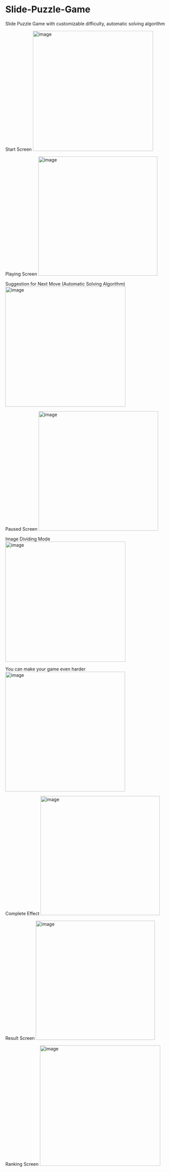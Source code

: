 # Slide-Puzzle-Game
Slide Puzzle Game with customizable difficulty, automatic solving algorithm

Start Screen
<img width="375" alt="image" src="https://user-images.githubusercontent.com/102857572/222010538-e04066cd-f8d3-454f-8d95-678b42db451c.png">

Playing Screen
<img width="372" alt="image" src="https://user-images.githubusercontent.com/102857572/222010645-7294c43a-4515-4096-a84e-7c4b5af50df5.png">

Suggestion for Next Move (Automatic Solving Algorithm)
<img width="375" alt="image" src="https://user-images.githubusercontent.com/102857572/222010726-ada107e1-f716-4b17-8505-5e9f32ae1660.png">

Paused Screen
<img width="373" alt="image" src="https://user-images.githubusercontent.com/102857572/222010800-38f0c97d-c3df-464c-a2df-b5bdea8df8ab.png">

Image Dividing Mode
<img width="375" alt="image" src="https://user-images.githubusercontent.com/102857572/222010903-33fa320a-9c9b-4b67-81eb-7c0edae6ac98.png">

You can make your game even harder
<img width="374" alt="image" src="https://user-images.githubusercontent.com/102857572/222011060-ce29f842-4f07-4f49-9208-a8dbe8c1851c.png">

Complete Effect
<img width="372" alt="image" src="https://user-images.githubusercontent.com/102857572/222011526-51045c27-c6dd-412f-9c64-fa654bc77033.png">

Result Screen
<img width="372" alt="image" src="https://user-images.githubusercontent.com/102857572/222011579-2b6d777a-5d12-42a9-b98f-dd4fc1c9a7bb.png">

Ranking Screen
<img width="376" alt="image" src="https://user-images.githubusercontent.com/102857572/222011657-c681081f-f28f-4289-a055-f627356eba13.png">
